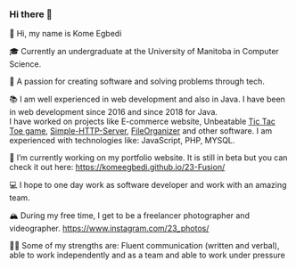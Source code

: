 ### Hi there 👋

<!--
**komeegbedi/komeegbedi** is a ✨ _special_ ✨ repository because its `README.md` (this file) appears on your GitHub profile.

Here are some ideas to get you started:

- 🔭 I’m currently working on ...
- 🌱 I’m currently learning ...
- 👯 I’m looking to collaborate on ...
- 🤔 I’m looking for help with ...
- 💬 Ask me about ...
- 📫 How to reach me: ...
- 😄 Pronouns: ...
- ⚡ Fun fact: ...
-->
👋 Hi, my name is Kome Egbedi

🎓 Currently an undergraduate at the University of Manitoba in Computer Science.

🌇 A passion for creating software and solving problems through tech.

📚 I am well experienced in web development and also in Java. I have been in web development since 2016 and since 2018 for Java.<br>
    I have worked on projects like E-commerce website, Unbeatable [Tic Tac Toe game](https://komeegbedi.github.io/Tic-Tac-Toe/), 
    [Simple-HTTP-Server](https://github.com/komeegbedi/Simple-HTTP-Server), [FileOrganizer](https://github.com/komeegbedi/FileOrganizer) and other software.
    I am experienced with technologies like:  JavaScript, PHP, MYSQL.
    
 🔭 I’m currently working on my portfolio website. It is still in beta but you can check it out here: https://komeegbedi.github.io/23-Fusion/

💻 I hope to one day work as software developer and work with an amazing team.

🏔  During my free time, I get to be a freelancer photographer and videographer. https://www.instagram.com/23_photos/

💪🏽 Some of my strengths are: Fluent communication (written and verbal), able to work independently and as a team and able to work under pressure
